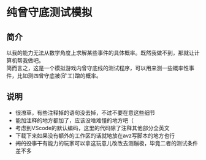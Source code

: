 # 纯曾守底测试模拟

## 简介

以我的能力无法从数学角度上求解某些事件的具体概率。既然我做不到，那就让计算机帮我做吧。<br />
简而言之，这是一个模拟游戏内曾守底线的测试程序，可以用来测一些概率性事件，比如测四曾守底被(矿工)蹭的概率。

## 说明

* 很潦草，有些注释掉的语句没去掉，不过不要在意这些细节
* 能加注释的地方都加了，应该没啥难懂的地方吧（
* 考虑到VScode的默认编码，这里的代码除了注释其他部分全英文
* 下载下来如果没有额外的工作区的话就地放在avz写脚本的地方也行
* ~~闲的没事干~~有能力的玩家可以拿这玩意儿改改去测蹦极，毕竟二者的测试条件差不多
